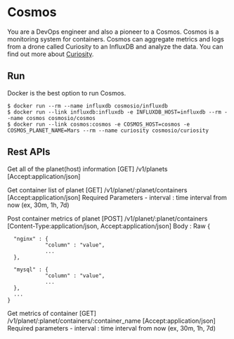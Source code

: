 # Cosmos
You are a DevOps engineer and also a pioneer to a Cosmos. Cosmos is a monitoring system for containers. Cosmos can aggregate metrics and logs from a drone called Curiosity to an InfluxDB and analyze the data. You can find out more about [Curiosity](https://github.com/cosmos-io/curiosity).

## Run
Docker is the best option to run Cosmos.
```
$ docker run --rm --name influxdb cosmosio/influxdb
$ docker run --link influxdb:influxdb -e INFLUXDB_HOST=influxdb --rm --name cosmos cosmosio/cosmos
$ docker run --link cosmos:cosmos -e COSMOS_HOST=cosmos -e COSMOS_PLANET_NAME=Mars --rm --name curiosity cosmosio/curiosity
```

Rest APIs
---------
Get all of the planet(host) information
	[GET]  /v1/planets [Accept:application/json]


Get container list of planet
	[GET]  /v1/planet/:planet/containers [Accept:application/json]
	Required Parameters
		- interval : time interval from now (ex, 30m, 1h, 7d)

Post container metrics of planet
	[POST] /v1/planet/:planet/containers [Content-Type:application/json, Accept:application/json]
	Body : Raw
	{ 

	  "nginx" : {
				"column" : "value",
				...
	  },

	  "mysql" : {
	  			"column" : "value",
	  			...
	  }, 
	  ...	  
	}

Get metrics of container
	[GET] /v1/planet/:planet/containers/:container_name [Accept:application/json]
	Required parameters
		- interval : time interval from now (ex, 30m, 1h, 7d)